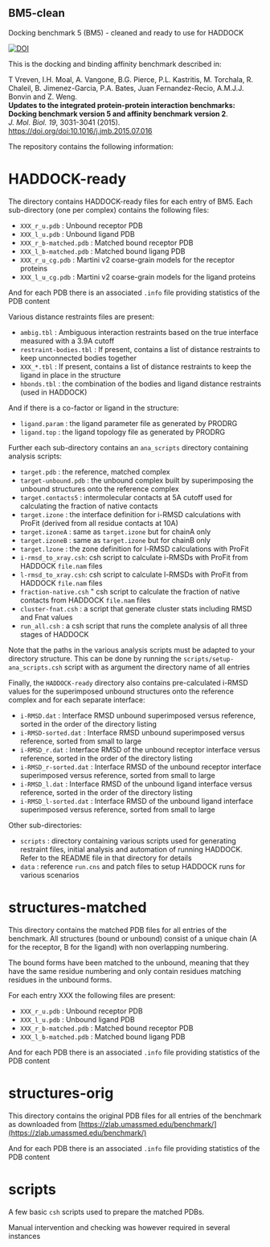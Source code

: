 ## BM5-clean

Docking benchmark 5 (BM5) - cleaned and ready to use for HADDOCK

[![DOI](https://zenodo.org/badge/162272657.svg)](https://zenodo.org/badge/latestdoi/162272657)

This is the docking and binding affinity benchmark described in:

T Vreven, I.H. Moal, A. Vangone, B.G. Pierce, P.L. Kastritis, M. Torchala, R. Chaleil, 
B. Jimenez-Garcia, P.A. Bates, Juan Fernandez-Recio, A.M.J.J. Bonvin and Z. Weng.  
**Updates to the integrated protein-protein interaction benchmarks: Docking benchmark version 5 and affinity benchmark version 2**. <BR>
_J. Mol. Biol._ *19*, 3031-3041 (2015).  
<https://doi.org/doi:10.1016/j.jmb.2015.07.016>

The repository contains the following information:

# HADDOCK-ready 

The directory contains HADDOCK-ready files for each entry of BM5.
Each sub-directory (one per complex) contains the following files:

* `XXX_r_u.pdb` : Unbound receptor PDB
* `XXX_l_u.pdb` : Unbound ligand PDB
* `XXX_r_b-matched.pdb` : Matched bound receptor PDB
* `XXX_l_b-matched.pdb` : Matched bound ligang PDB
* `XXX_r_u_cg.pdb` : Martini v2 coarse-grain models for the receptor proteins
* `XXX_l_u_cg.pdb` : Martini v2 coarse-grain models for the ligand proteins

And for each PDB there is an associated `.info` file providing statistics of the PDB content

Various distance restraints files are present:

* `ambig.tbl` : Ambiguous interaction restraints based on the true interface measured with a 3.9A cutoff
* `restraint-bodies.tbl` : If present, contains a list of distance restraints to keep unconnected bodies together 
* `XXX_*.tbl` : If present, contains a list of distance restraints to keep the ligand in place in the structure
* `hbonds.tbl` : the combination of the bodies and ligand distance restraints (used in HADDOCK)

And if there is a co-factor or ligand in the structure:

* `ligand.param` : the ligand parameter file as generated by PRODRG
* `ligand.top` : the ligand topology file as generated by PRODRG

Further each sub-directory contains an `ana_scripts` directory containing analysis scripts:

* `target.pdb` : the reference, matched complex 
* `target-unbound.pdb` : the unbound complex built by superimposing the unbound structures onto the reference complex
* `target.contacts5` : intermolecular contacts at 5A cutoff used for calculating the fraction of native contacts
* `target.izone` : the interface definition for i-RMSD calculations with ProFit (derived from all residue contacts at 10A)
* `target.izoneA` : same as `target.izone` but for chainA only
* `target.izoneB` : same as `target.izone` but for chainB only
* `target.lzone` : the zone definition for l-RMSD calculations with ProFit 
* `i-rmsd_to_xray.csh`: csh script to calculate i-RMSDs with ProFit from HADDOCK `file.nam` files
* `l-rmsd_to_xray.csh`: csh script to calculate l-RMSDs with ProFit from HADDOCK `file.nam` files
* `fraction-native.csh` " csh script to calculate the fraction of native contacts from HADDOCK `file.nam` files
* `cluster-fnat.csh` : a script that generate cluster stats including RMSD and Fnat values
* `run_all.csh` : a csh script that runs the complete analysis of all three stages of HADDOCK

Note that the paths in the various analysis scripts must be adapted to your directory structure.
This can be done by running the `scripts/setup-ana_scripts.csh` script with as argument the directory name of all entries

Finally, the `HADDOCK-ready` directory also contains pre-calculated i-RMSD values for the superimposed unbound structures onto the reference complex and for each separate interface:

* `i-RMSD.dat` : Interface RMSD unbound superimposed versus reference, sorted in the order of the directory listing
* `i-RMSD-sorted.dat` : Interface RMSD unbound superimposed versus reference, sorted from small to large
* `i-RMSD_r.dat` : Interface RMSD of the unbound receptor interface versus reference, sorted in the order of the directory listing
* `i-RMSD_r-sorted.dat` : Interface RMSD of the unbound receptor interface superimposed versus reference, sorted from small to large
* `i-RMSD_l.dat` : Interface RMSD of the unbound ligand interface versus reference, sorted in the order of the directory listing
* `i-RMSD_l-sorted.dat` : Interface RMSD of the unbound ligand interface superimposed versus reference, sorted from small to large

Other sub-directories:

* `scripts` : directory containing various scripts used for generating restraint files, initial analysis and automation of running HADDOCK. Refer to the README file in that directory for details
* `data` : reference `run.cns` and patch files to setup HADDOCK runs for various scenarios



# structures-matched

This directory contains the matched PDB files for all entries of the benchmark.
All structures (bound or unbound) consist of a unique chain (A for the receptor, B for the ligand)
with non overlapping numbering.

The bound forms have been matched to the unbound, meaning that they have the same residue numbering
and only contain residues matching residues in the unbound forms.

For each entry XXX the following files are present:

* `XXX_r_u.pdb` : Unbound receptor PDB
* `XXX_l_u.pdb` : Unbound ligand PDB
* `XXX_r_b-matched.pdb` : Matched bound receptor PDB
* `XXX_l_b-matched.pdb` : Matched bound ligang PDB

And for each PDB there is an associated `.info` file providing statistics of the PDB content


# structures-orig

This directory contains the original PDB files for all entries of the benchmark as downloaded
from [https://zlab.umassmed.edu/benchmark/](https://zlab.umassmed.edu/benchmark/)

And for each PDB there is an associated `.info` file providing statistics of the PDB content


# scripts

A few basic `csh` scripts used to prepare the matched PDBs. 

Manual intervention and checking was however required in several instances
